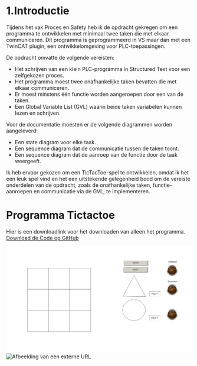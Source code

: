 # 1.Introductie

Tijdens het vak Proces en Safety heb ik de opdracht gekregen om een programma te ontwikkelen met minimaal twee taken die met elkaar communiceren. Dit programma is geprogrammeerd in VS maar dan met een TwinCAT plugin, een ontwikkelomgeving voor PLC-toepassingen.

De opdracht omvatte de volgende vereisten:

- Het schrijven van een klein PLC-programma in Structured Text voor een zelfgekozen proces.
- Het programma moest twee onafhankelijke taken bevatten die met elkaar communiceren.
- Er moest minstens één functie worden aangeroepen door een van de taken.
- Een Global Variable List (GVL) waarin beide taken variabelen kunnen lezen en schrijven.

Voor de documentatie moesten er de volgende diagrammen worden aangeleverd:

- Een state diagram voor elke taak.
- Een sequence diagram dat de communicatie tussen de taken toont.
- Een sequence diagram dat de aanroep van de functie door de taak weergeeft.

Ik heb ervoor gekozen om een TicTacToe-spel te ontwikkelen, omdat ik het een leuk spel vind en het een uitstekende gelegenheid bood om de vereiste onderdelen van de opdracht, zoals de onafhankelijke taken, functie-aanroepen en communicatie via de GVL, te implementeren.

# Programma Tictactoe
 Hier is een downloadlink voor het downloaden van alleen het programma.
[Download de Code op GitHub](https://github.com/JurOtten/Proces-Safety/tree/master/Code)

![Visualisatie afbeelding](../static/VISU.png)
![Afbeelding van een externe URL](https://www.google.com/url?sa=i&url=https%3A%2F%2Fwww.vecteezy.com%2Ffree-vector%2Fbullet-points&psig=AOvVaw22XW5AuVp-OKmnqUXlmxL4&ust=1731352989618000&source=images&cd=vfe&opi=89978449&ved=0CBQQjRxqFwoTCPjGmtO-0okDFQAAAAAdAAAAABAE)
